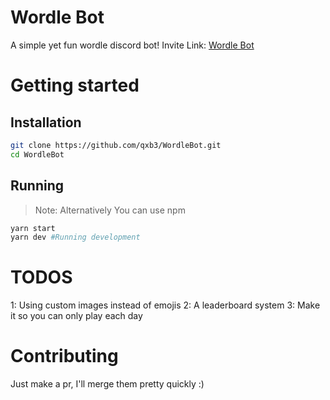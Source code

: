 # Wordle Bot

A simple yet fun wordle discord bot!
Invite Link: [Wordle Bot](https://discord.com/api/oauth2/authorize?client_id=940082404968767509&permissions=706624&scope=bot%20applications.commands)

# Getting started

## Installation
```bash
git clone https://github.com/qxb3/WordleBot.git
cd WordleBot
```

## Running

> Note: Alternatively You can use npm

```bash
yarn start
yarn dev #Running development
```

# TODOS
1: Using custom images instead of emojis
2: A leaderboard system
3: Make it so you can only play each day

# Contributing
Just make a pr, I'll merge them pretty quickly :)
